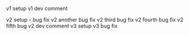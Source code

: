 v1 setup
v1 dev comment

v2 setup - bug fix
v2 another bug fix
v2 third bug fix
v2 fourth bug fix
v2 fifth bug
v2 dev comment
v3 setup
v3 bug fix
